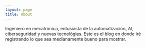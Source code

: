 ```yaml
---
layout: page
title: About
---
```


Ingeniero en mecatrónica, entusiasta de la automatización, AI, ciberseguridad y nuevas tecnológias.
Este es el blog en donde iré registrando lo que sea medianamente bueno para mostrar.
